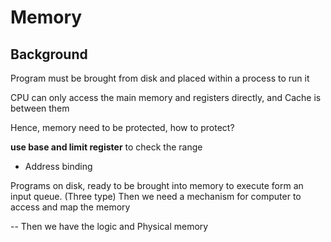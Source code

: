# Memory



##  Background

Program must be brought from disk and placed within a process to run it

CPU can only access the main memory and registers directly, and Cache is between them

Hence, memory need to be protected, how to protect?

**use base and limit register** to check the range



* Address binding 

Programs on disk, ready to be brought into memory to execute form an input queue.  (Three type)
Then we need a mechanism for computer to access and map the memory

-- Then we have the logic and Physical memory









